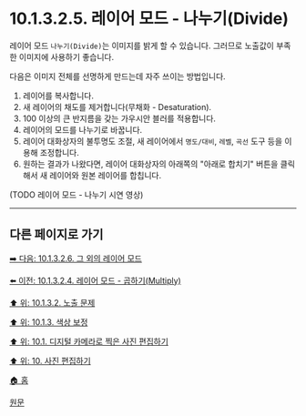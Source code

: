# 10.1.3.2.5. 레이어 모드 - 나누기(Divide)
레이어 모드 `나누기(Divide)`는 이미지를 밝게 할 수 있습니다. 그러므로 노출값이 부족한 이미지에 사용하기 좋습니다. 

다음은 이미지 전체를 선명하게 만드는데 자주 쓰이는 방법입니다.

1. 레이어를 복사합니다.
2. 새 레이어의 채도를 제거합니다(무채화 - Desaturation).
3. 100 이상의 큰 반지름을 갖는 가우시안 블러를 적용합니다.
4. 레이어의 모드를 나누기로 바꿉니다.
5. 레이어 대화상자의 불투명도 조절, 새 레이어에서 `명도/대비`, `레벨`, `곡선` 도구 등을 이용해 조정합니다.
6. 원하는 결과가 나왔다면, 레이어 대화상자의 아래쪽의 "아래로 합치기" 버튼을 클릭해서 새 레이어와 원본 레이어를 합칩니다.

(TODO 레이어 모드 - 나누기 시연 영상)

***

## 다른 페이지로 가기

[➡️ 다음: 10.1.3.2.6. 그 외의 레이어 모드](./10-01-working-with-digital-camera-photosx-03-improving_colorsx-02-exposure_problemsx-06-layer_mode_etc.md)

[⬅️ 이전: 10.1.3.2.4. 레이어 모드 - 곱하기(Multiply)](./10-01-working-with-digital-camera-photosx-03-improving_colorsx-02-exposure_problemsx-04-layer_mode_multiply.md)

[⬆️ 위: 10.1.3.2. 노출 문제](./10-01-working-with-digital-camera-photosx-03-improving_colorsx-02-exposure_problems.md)

[⬆️ 위: 10.1.3. 색상 보정](./10-01-working-with-digital-camera-photosx-03-improving_colors.md)

[⬆️ 위: 10.1. 디지털 카메라로 찍은 사진 편집하기](./10-01-working-with-digital-camera-photos.md)

[⬆️ 위: 10. 사진 편집하기](./10-00-enhancing-photographs.md)

[🏠 홈](./00-home.md)

[원문](https://docs.gimp.org/2.10/ko/gimp-imaging-photos.html#gimp-using-photography-colors)